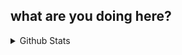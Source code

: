 ## what are you doing here?

<details>
  <summary>Github Stats</summary>
  
  ![Github Stats](https://github-readme-stats.vercel.app/api?username=kyokiii&count_private=true&show_icons=true&include_all_commits=true&hide_border=true&count_private=true&theme=gotham&title_color=f5f5f5&text_color=999999&icon_color=f5f5f5)
  ![Top Languages](https://github-readme-stats.vercel.app/api/top-langs/?username=kyokiii&show_icons=true&include_all_commits=true&hide_border=true&count_private=true&theme=gotham&langs_count=4&layout=compact&title_color=f5f5f5&text_color=999999&icon_color=f5f5f5)
</details>
